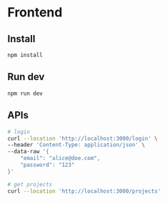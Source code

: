 # Frontend

## Install 

```
npm install
```

## Run dev

```
npm run dev
```

## APIs

```bash
# login
curl --location 'http://localhost:3000/login' \
--header 'Content-Type: application/json' \
--data-raw '{
    "email": "alice@doe.com",
    "password": "123"
}'

# get projects
curl --location 'http://localhost:3000/projects'
```
